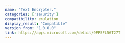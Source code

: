 ```yaml
---
name: "Text Encrypter."
categories: ['security']
compatibility: emulation
display_result: "Compatible"
version_from: "1.0.0.0"
link: https://apps.microsoft.com/detail/9PPSFL56T27T
---
```

